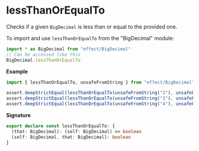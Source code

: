 # lessThanOrEqualTo

Checks if a given `BigDecimal` is less than or equal to the provided one.

To import and use `lessThanOrEqualTo` from the "BigDecimal" module:

```ts
import * as BigDecimal from "effect/BigDecimal"
// Can be accessed like this
BigDecimal.lessThanOrEqualTo
```

**Example**

```ts
import { lessThanOrEqualTo, unsafeFromString } from "effect/BigDecimal"

assert.deepStrictEqual(lessThanOrEqualTo(unsafeFromString("2"), unsafeFromString("3")), true)
assert.deepStrictEqual(lessThanOrEqualTo(unsafeFromString("3"), unsafeFromString("3")), true)
assert.deepStrictEqual(lessThanOrEqualTo(unsafeFromString("4"), unsafeFromString("3")), false)
```

**Signature**

```ts
export declare const lessThanOrEqualTo: {
  (that: BigDecimal): (self: BigDecimal) => boolean
  (self: BigDecimal, that: BigDecimal): boolean
}
```
